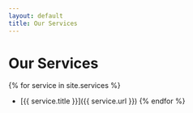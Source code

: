 ```yaml
---
layout: default
title: Our Services
---
```


# Our Services
{% for service in site.services %}
- [{{ service.title }}]({{ service.url }})
{% endfor %}
